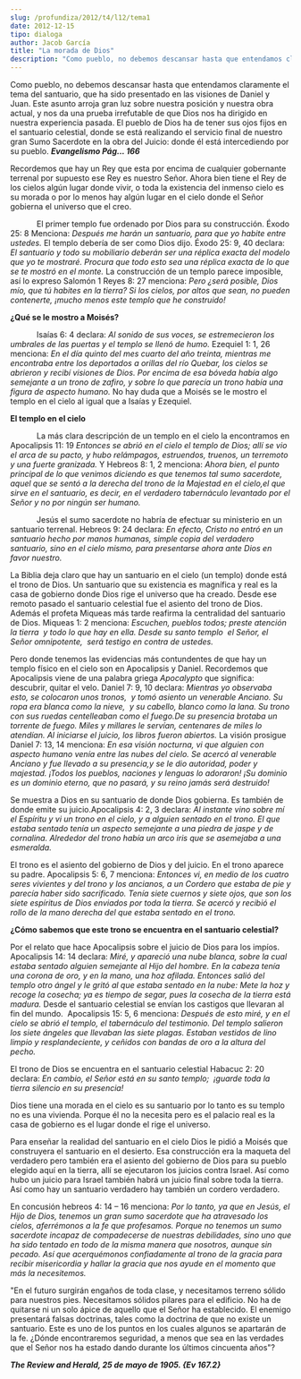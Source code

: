 ```yaml
---
slug: /profundiza/2012/t4/l12/tema1
date: 2012-12-15
tipo: dialoga
author: Jacob García
title: "La morada de Dios"
description: "Como pueblo, no debemos descansar hasta que entendamos claramente el tema del  santuario, que ha sido presentado en las visiones de Daniel y Juan. Este asunto  arroja gran luz sobre nuestra posición y nuestra obra actual, y nos da una  prueba irrefutable de que Dios nos ha dir..."
---
```


Como pueblo, no debemos descansar hasta que entendamos claramente el tema del santuario, que ha sido presentado en las visiones de Daniel y Juan. Este asunto arroja gran luz sobre nuestra posición y nuestra obra actual, y nos da una prueba irrefutable de que Dios nos ha dirigido en nuestra experiencia pasada. El pueblo de Dios ha de tener sus ojos fijos en el santuario celestial, donde se está realizando el servicio final de nuestro gran Sumo Sacerdote en la obra del Juicio: donde él está intercediendo por su pueblo. **_Evangelismo Pág... 166_**

Recordemos que hay un Rey que esta por encima de cualquier gobernante terrenal por supuesto ese Rey es nuestro Señor. Ahora bien tiene el Rey de los cielos algún lugar donde vivir, o toda la existencia del inmenso cielo es su morada o por lo menos hay algún lugar en el cielo donde el Señor gobierna el universo que el creo.

            El primer templo fue ordenado por Dios para su construcción. Éxodo 25: 8 Menciona: _Después me harán un santuario, para que yo habite entre ustedes._ El templo debería de ser como Dios dijo. Éxodo 25: 9, 40 declara: _El santuario y todo su mobiliario deberán ser una réplica exacta del modelo que yo te mostraré. Procura que todo esto sea una réplica exacta de lo que se te mostró en el monte._ La construcción de un templo parece imposible, así lo expreso Salomón 1 Reyes 8: 27 menciona: _Pero ¿será posible, Dios mío, que tú habites en la tierra? Si los cielos, por altos que sean, no pueden contenerte, ¡mucho menos este templo que he construido!_

**¿Qué se le mostro a Moisés?**

            Isaías 6: 4 declara: _Al sonido de sus voces, se estremecieron los umbrales de las puertas y el templo se llenó de humo._ Ezequiel 1: 1, 26 menciona: _En el día quinto del mes cuarto del año treinta, mientras me encontraba entre los deportados a orillas del río Quebar, los cielos se abrieron y recibí visiones de Dios. Por encima de esa bóveda había algo semejante a un trono de zafiro, y sobre lo que parecía un trono había una figura de aspecto humano._ No hay duda que a Moisés se le mostro el templo en el cielo al igual que a Isaías y Ezequiel.

**El templo en el cielo**

            La más clara descripción de un templo en el cielo la encontramos en Apocalipsis 11: 19 _Entonces se abrió en el cielo el templo de Dios; allí se vio el arca de su pacto, y hubo relámpagos, estruendos, truenos, un terremoto y una fuerte granizada._ Y Hebreos 8: 1, 2 menciona: _Ahora bien, el punto principal de lo que venimos diciendo es que tenemos tal sumo sacerdote, aquel que se sentó a la derecha del trono de la Majestad en el cielo,el que sirve en el santuario, es decir, en el verdadero tabernáculo levantado por el Señor y no por ningún ser humano._

            Jesús el sumo sacerdote no habría de efectuar su ministerio en un santuario terrenal. Hebreos 9: 24 declara: _En efecto, Cristo no entró en un santuario hecho por manos humanas, simple copia del verdadero santuario, sino en el cielo mismo, para presentarse ahora ante Dios en favor nuestro._

La Biblia deja claro que hay un santuario en el cielo (un templo) donde está el trono de Dios. Un santuario que su existencia es magnífica y real es la casa de gobierno donde Dios rige el universo que ha creado. Desde ese remoto pasado el santuario celestial fue el asiento del trono de Dios. Además el profeta Miqueas más tarde reafirma la centralidad del santuario de Dios. Miqueas 1: 2 menciona: _Escuchen, pueblos todos; preste atención la tierra  y todo lo que hay en ella. Desde su santo templo  el Señor, el Señor omnipotente,  será testigo en contra de ustedes._

Pero donde tenemos las evidencias más contundentes de que hay un templo físico en el cielo son en Apocalipsis y Daniel. Recordemos que Apocalipsis viene de una palabra griega _Apocalypto_ que significa: descubrir, quitar el velo. Daniel 7: 9, 10 declara: _Mientras yo observaba esto, se colocaron unos tronos,  y tomó asiento un venerable Anciano. Su ropa era blanca como la nieve,  y su cabello, blanco como la lana. Su trono con sus ruedas centelleaban como el fuego.De su presencia brotaba un torrente de fuego. Miles y millares le servían, centenares de miles lo atendían. Al iniciarse el juicio, los libros fueron abiertos._ La visión prosigue Daniel 7: 13, 14 menciona: _En esa visión nocturna, vi que alguien con aspecto humano venía entre las nubes del cielo. Se acercó al venerable Anciano y fue llevado a su presencia,y se le dio autoridad, poder y majestad. ¡Todos los pueblos, naciones y lenguas lo adoraron! ¡Su dominio es un dominio eterno, que no pasará, y su reino jamás será destruido!_

Se muestra a Dios en su santuario de donde Dios gobierna. Es también de donde emite su juicio.Apocalipsis 4: 2, 3 declara: _Al instante vino sobre mí el Espíritu y vi un trono en el cielo, y a alguien sentado en el trono. El que estaba sentado tenía un aspecto semejante a una piedra de jaspe y de cornalina. Alrededor del trono había un arco iris que se asemejaba a una esmeralda._

El trono es el asiento del gobierno de Dios y del juicio. En el trono aparece su padre. Apocalipsis 5: 6, 7 menciona: _Entonces vi, en medio de los cuatro seres vivientes y del trono y los ancianos, a un Cordero que estaba de pie y parecía haber sido sacrificado. Tenía siete cuernos y siete ojos, que son los siete espíritus de Dios enviados por toda la tierra. Se acercó y recibió el rollo de la mano derecha del que estaba sentado en el trono._

**¿Cómo sabemos que este trono se encuentra en el santuario celestial?**

Por el relato que hace Apocalipsis sobre el juicio de Dios para los impíos. Apocalipsis 14: 14 declara: _Miré, y apareció una nube blanca, sobre la cual estaba sentado alguien semejante al Hijo del hombre. En la cabeza tenía una corona de oro, y en la mano, una hoz afilada. Entonces salió del templo otro ángel y le gritó al que estaba sentado en la nube: Mete la hoz y recoge la cosecha; ya es tiempo de segar, pues la cosecha de la tierra está madura._ Desde el santuario celestial se envían los castigos que llevaran al fin del mundo.  Apocalipsis 15: 5, 6 menciona: _Después de esto miré, y en el cielo se abrió el templo, el tabernáculo del testimonio. Del templo salieron los siete ángeles que llevaban las siete plagas. Estaban vestidos de lino limpio y resplandeciente, y ceñidos con bandas de oro a la altura del pecho._

El trono de Dios se encuentra en el santuario celestial Habacuc 2: 20 declara: _En cambio, el Señor está en su santo templo;  ¡guarde toda la tierra silencio en su presencia!_

Dios tiene una morada en el cielo es su santuario por lo tanto es su templo no es una vivienda. Porque él no la necesita pero es el palacio real es la casa de gobierno es el lugar donde el rige el universo.

Para enseñar la realidad del santuario en el cielo Dios le pidió a Moisés que construyera el santuario en el desierto. Esa construcción era la maqueta del verdadero pero también era el asiento del gobierno de Dios para su pueblo elegido aquí en la tierra, allí se ejecutaron los juicios contra Israel. Así como hubo un juicio para Israel también habrá un juicio final sobre toda la tierra. Así como hay un santuario verdadero hay también un cordero verdadero.

En concusión hebreos 4: 14 – 16 menciona: _Por lo tanto, ya que en Jesús, el Hijo de Dios, tenemos un gran sumo sacerdote que ha atravesado los cielos, aferrémonos a la fe que profesamos. Porque no tenemos un sumo sacerdote incapaz de compadecerse de nuestras debilidades, sino uno que ha sido tentado en todo de la misma manera que nosotros, aunque sin pecado. Así que acerquémonos confiadamente al trono de la gracia para recibir misericordia y hallar la gracia que nos ayude en el momento que más la necesitemos._

"En el futuro surgirán engaños de toda clase, y necesitamos terreno sólido para nuestros pies. Necesitamos sólidos pilares para el edificio. No ha de quitarse ni un solo ápice de aquello que el Señor ha establecido. El enemigo presentará falsas doctrinas, tales como la doctrina de que no existe un santuario. Este es uno de los puntos en los cuales algunos se apartarán de la fe. ¿Dónde encontraremos seguridad, a menos que sea en las verdades que el Señor nos ha estado dando durante los últimos cincuenta años"?

**_The Review and Herald, 25 de mayo de 1905. {Ev 167.2}_**
